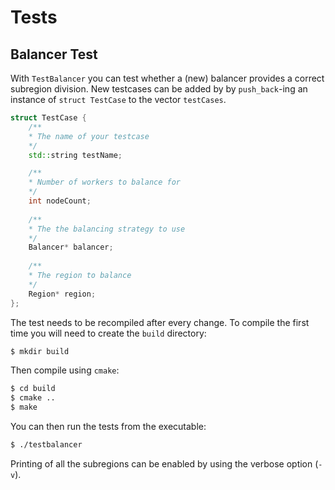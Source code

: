 # Tests

## Balancer Test

With `TestBalancer` you can test whether a (new) balancer provides a correct subregion division. New testcases can be added by by `push_back`-ing an instance of `struct TestCase` to the vector `testCases`.

```cpp
struct TestCase {
	/**
	* The name of your testcase
	*/
	std::string testName;

	/**
	* Number of workers to balance for
	*/
	int nodeCount;
	
	/**
	* The the balancing strategy to use
	*/
	Balancer* balancer;
	
	/**
	* The region to balance
	*/
	Region* region;
};
```
The test needs to be recompiled after every change. To compile the first time you will need to create the `build` directory:

```bash
$ mkdir build
```
Then compile using `cmake`:

```bash
$ cd build
$ cmake ..
$ make
```

You can then run the tests from the executable:

```bash
$ ./testbalancer
```

Printing of all the subregions can be enabled by using the verbose option (`-v`).